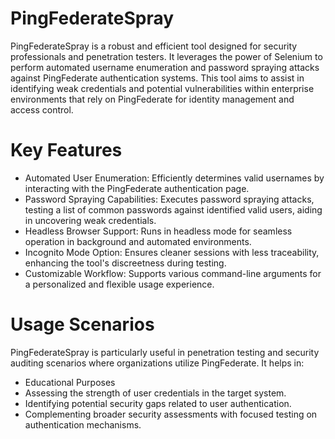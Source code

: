 # PingFederateSpray
PingFederateSpray is a robust and efficient tool designed for security professionals and penetration testers. It leverages the power of Selenium to perform automated username enumeration and password spraying attacks against PingFederate authentication systems. This tool aims to assist in identifying weak credentials and potential vulnerabilities within enterprise environments that rely on PingFederate for identity management and access control.
# Key Features
* Automated User Enumeration: Efficiently determines valid usernames by interacting with the PingFederate authentication page.
* Password Spraying Capabilities: Executes password spraying attacks, testing a list of common passwords against identified valid users, aiding in uncovering weak credentials.
* Headless Browser Support: Runs in headless mode for seamless operation in background and automated environments.
* Incognito Mode Option: Ensures cleaner sessions with less traceability, enhancing the tool's discreetness during testing.
* Customizable Workflow: Supports various command-line arguments for a personalized and flexible usage experience.
# Usage Scenarios
PingFederateSpray is particularly useful in penetration testing and security auditing scenarios where organizations utilize PingFederate. It helps in:
* Educational Purposes
* Assessing the strength of user credentials in the target system.
* Identifying potential security gaps related to user authentication.
* Complementing broader security assessments with focused testing on authentication mechanisms.

